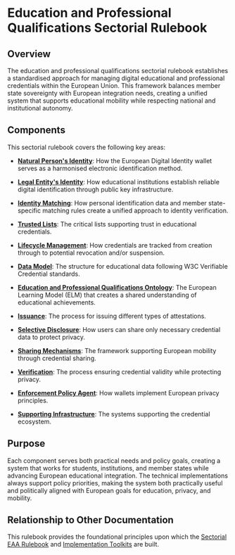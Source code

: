 # Education and Professional Qualifications Sectorial Rulebook

## Overview

The education and professional qualifications sectorial rulebook establishes a standardised approach for managing digital educational and professional credentials within the European Union. This framework balances member state sovereignty with European integration needs, creating a unified system that supports educational mobility while respecting national and institutional autonomy.

## Components

This sectorial rulebook covers the following key areas:

- **[Natural Person's Identity](./natural-persons-identity.md)**: How the European Digital Identity wallet serves as a harmonised electronic identification method.

- **[Legal Entity's Identity](./legal-entities-identity.md)**: How educational institutions establish reliable digital identification through public key infrastructure.

- **[Identity Matching](./identity-matching.md)**: How personal identification data and member state-specific matching rules create a unified approach to identity verification.

- **[Trusted Lists](./trusted-lists.md)**: The critical lists supporting trust in educational credentials.

- **[Lifecycle Management](./lifecycle-management.md)**: How credentials are tracked from creation through to potential revocation and/or suspension.

- **[Data Model](./data-model.md)**: The structure for educational data following W3C Verifiable Credential standards.

- **[Education and Professional Qualifications Ontology](./european-learning-model.md)**: The European Learning Model (ELM) that creates a shared understanding of educational achievements.

- **[Issuance](./issuance.md)**: The process for issuing different types of attestations.

- **[Selective Disclosure](./selective-disclosure.md)**: How users can share only necessary credential data to protect privacy.

- **[Sharing Mechanisms](./sharing-mechanisms.md)**: The framework supporting European mobility through credential sharing.

- **[Verification](./verification.md)**: The process ensuring credential validity while protecting privacy.

- **[Enforcement Policy Agent](./enforcement-policy-agent.md)**: How wallets implement European privacy principles.

- **[Supporting Infrastructure](./supporting-infrastructure.md)**: The systems supporting the credential ecosystem.

## Purpose

Each component serves both practical needs and policy goals, creating a system that works for students, institutions, and member states while advancing European educational integration. The technical implementations always support policy priorities, making the system both practically useful and politically aligned with European goals for education, privacy, and mobility.

## Relationship to Other Documentation

This rulebook provides the foundational principles upon which the [Sectorial EAA Rulebook](../sectorial-eaa-rulebook/) and [Implementation Toolkits](../toolkits/) are built.
